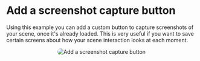 # Add a screenshot capture button

Using this example you can add a custom button to capture screenshots of your scene, once it's already loaded. This is very useful if you want to save certain screens about how your scene interaction looks at each moment.

<p style = 'text-align:center;'>
  <image
    src="add-screenshot-capture-button.png"
    alt="Add a screenshot capture button"
    caption="Add a screenshot capture button" 
    style="border-radius: 12px;"
    >
</p>
